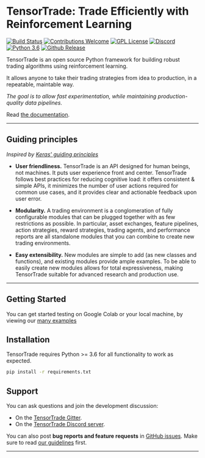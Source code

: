 ﻿# TensorTrade: Trade Efficiently with Reinforcement Learning

[![Build Status](https://travis-ci.org/notadamking/tensortrade.svg?branch=master)](https://travis-ci.org/notadamking/tensortrade)
[![Contributions Welcome](https://img.shields.io/badge/contributions-welcome-brightgreen.svg)](http://makeapullrequest.com)
[![GPL License](https://img.shields.io/github/license/notadamking/tensortrade.svg?color=brightgreen)](https://opensource.org/licenses/GPL-3.0/)
[![Discord](https://img.shields.io/discord/592446624882491402.svg?color=brightgreen)](https://discord.gg/ZZ7BGWh)
[![Python 3.6](https://img.shields.io/badge/python-3.6-blue.svg)](https://www.python.org/downloads/release/python-360/)
[![Github Release](https://img.shields.io/github/release/notadamking/tensortrade.svg)](https://github.com/notadamking/tensortrade)

TensorTrade is an open source Python framework for building robust trading algorithms using reinforcement learning. 

It allows anyone to take their trading strategies from idea to production, in a repeatable, maintable way.

*The goal is to allow fast experimentation, while maintaining production-quality data pipelines.*


Read [the documentation](https://tensortrade.readthedocs.io).


------------------


## Guiding principles
*Inspired by [Keras' guiding principles](https://github.com/keras-team/keras)*

- __User friendliness.__ TensorTrade is an API designed for human beings, not machines. It puts user experience front and center. TensorTrade follows best practices for reducing cognitive load: it offers consistent & simple APIs, it minimizes the number of user actions required for common use cases, and it provides clear and actionable feedback upon user error.

- __Modularity.__ A trading environment is a conglomeration of fully configurable modules that can be plugged together with as few restrictions as possible. In particular, asset exchanges, feature pipelines, action strategies, reward strategies, trading agents, and performance reports are all standalone modules that you can combine to create new trading environments.

- __Easy extensibility.__ New modules are simple to add (as new classes and functions), and existing modules provide ample examples. To be able to easily create new modules allows for total expressiveness, making TensorTrade suitable for advanced research and production use.


------------------

## Getting Started

You can get started testing on Google Colab or your local machine, by viewing our [many examples](https://github.com/notadamking/tensortrade/tree/master/examples)

## Installation

TensorTrade requires Python >= 3.6 for all functionality to work as expected.

```bash
pip install -r requirements.txt
``` 

## Support

You can ask questions and join the development discussion:

- On the [TensorTrade Gitter](https://gitter.im/tensortrade-framework/community).
- On the [TensorTrade Discord server](https://discord.gg/ZZ7BGWh).

You can also post **bug reports and feature requests** in [GitHub issues](https://github.com/notadamking/tensortrade/issues). Make sure to read [our guidelines](https://github.com/notadamking/tensortrade/blob/master/CONTRIBUTING.md) first.


------------------
